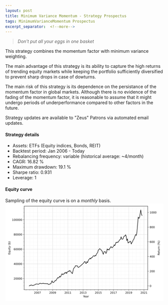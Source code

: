 ```yaml
---
layout: post
title: Minimum Variance Momentum - Strategy Prospectus
tags: MinimumVarianceMomentum Prospectus
excerpt_separator:  <!--more-->
---
```


> _Don't put all your eggs in one basket_

This strategy combines the momentum factor with minimum variance weighting.

The main advantage of this strategy is its ability to capture the high returns of trending equity markets while keeping the portfolio sufficiently diversified to prevent sharp drops in case of dowturns.

The main risk of this strategy is its dependence on the persistance of the momentum factor in global markets. Although there is no evidence of the fading of the momentum factor, it is reasonable to assume that it might undergo periods of underperformance compared to other factors in the future.

Strategy updates are available to "Zeus" Patrons via automated email updates.

#### Strategy details
* Assets: ETFs (Equity indices, Bonds, REIT)
* Backtest period: Jan 2006 - Today
* Rebalancing frequency: variable (historical average: ~4/month)
* CAGR: 16.82 %
* Maximum drawdown: 19.1 %
* Sharpe ratio: 0.931
* Leverage: 1

#### Equity curve
Sampling of the equity curve is on a _monthly_ basis.
![Minimum Variance Momentum](/images/minimum_variance_momentum.svg)
